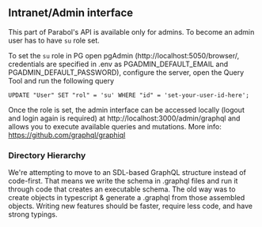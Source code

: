## Intranet/Admin interface

This part of Parabol's API is available only for admins. To become an admin user has to have `su` role set.

To set the `su` role in PG open pgAdmin (http://localhost:5050/browser/, credentials are specified in .env as PGADMIN_DEFAULT_EMAIL and PGADMIN_DEFAULT_PASSWORD), configure the server, open the Query Tool and run the following query
```
UPDATE "User" SET "rol" = 'su' WHERE "id" = 'set-your-user-id-here';
```

Once the role is set, the admin interface can be accessed locally (logout and login again is required) at http://localhost:3000/admin/graphql and allows you to execute available queries and mutations.
More info: https://github.com/graphql/graphiql

### Directory Hierarchy

We're attempting to move to an SDL-based GraphQL structure instead of code-first.
That means we write the schema in .graphql files and run it through code that creates an executable schema.
The old way was to create objects in typescript & generate a .graphql from those assembled objects.
Writing new features should be faster, require less code, and have strong typings.
